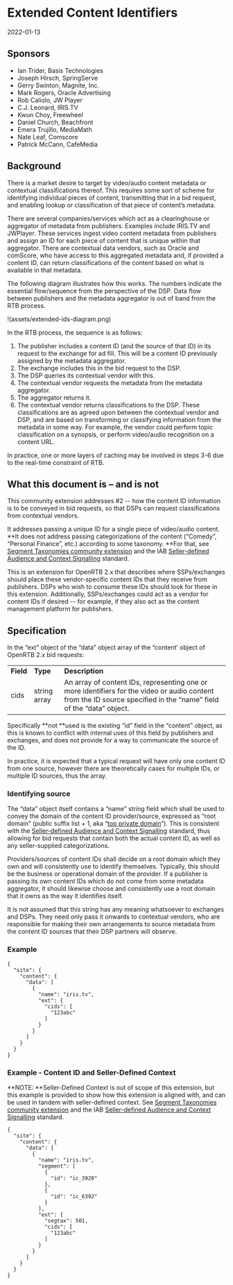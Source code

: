 # Extended Content Identifiers

2022-01-13


## Sponsors

* Ian Trider, Basis Technologies
* Joseph Hirsch, SpringServe
* Gerry Swinton, Magnite, Inc.
* Mark Rogers, Oracle Advertising
* Rob Caliolo, JW Player
* C.J. Leonard, IRIS.TV
* Kwun Choy, Freewheel
* Daniel Church, Beachfront
* Emera Trujillo, MediaMath
* Nate Leaf, Comscore
* Patrick McCann, CafeMedia


## Background

There is a market desire to target by video/audio content metadata or contextual classifications thereof. This requires some sort of scheme for identifying individual pieces of content, transmitting that in a bid request, and enabling lookup or classification of that piece of content’s metadata.

There are several companies/services which act as a clearinghouse or aggregator of metadata from publishers. Examples include IRIS.TV and JWPlayer. These services ingest video content metadata from publishers and assign an ID for each piece of content that is unique within that aggregator. There are contextual data vendors, such as Oracle and comScore, who have access to this aggregated metadata and, if provided a content ID, can return classifications of the content based on what is available in that metadata. 

The following diagram illustrates how this works.  The numbers indicate the essential flow/sequence from the perspective of the DSP. Data flow between publishers and the metadata aggregator is out of band from the RTB process.


!(assets/extended-ids-diagram.png)


In the RTB process, the sequence is as follows:



1. The publisher includes a content ID (and the source of that ID) in its request to the exchange for ad fill. This will be a content ID previously assigned by the metadata aggregator.
2. The exchange includes this in the bid request to the DSP.
3. The DSP queries its contextual vendor with this.
4. The contextual vendor requests the metadata from the metadata aggregator.
5. The aggregator returns it.
6. The contextual vendor returns classifications to the DSP. These classifications are as agreed upon between the contextual vendor and DSP, and are based on transforming or classifying information from the metadata in some way. For example, the vendor could perform topic classification on a synopsis, or perform video/audio recognition on a content URL. 

In practice, one or more layers of caching may be involved in steps 3-6 due to the real-time constraint of RTB.


## What this document is – and is not

This community extension addresses #2 -- how the content ID information is to be conveyed in bid requests, so that DSPs can request classifications from contextual vendors.

It addresses passing a unique ID for a single piece of video/audio content. **It does not address passing categorizations of the content (“Comedy”, “Personal Finance”, etc.) according to some taxonomy. **For that, see [Segment Taxonomies community extension](https://github.com/InteractiveAdvertisingBureau/openrtb/blob/master/extensions/community_extensions/segtax.md) and the IAB [Seller-defined Audience and Context Signalling](https://iabtechlab.com/wp-content/uploads/2021/03/IABTechLab_Taxonomy_and_Data_Transparency_Standards_to_Support_Seller-defined_Audience_and_Context_Signaling_2021-03.pdf) standard.

This is an extension for OpenRTB 2.x that describes where SSPs/exchanges should place these vendor-specific content IDs that they receive from publishers. DSPs who wish to consume these IDs should look for these in this extension. Additionally, SSPs/exchanges could act as a vendor for content IDs if desired -- for example, if they also act as the content management platform for publishers.


## Specification

In the “ext” object of the “data” object array of the “content’ object of OpenRTB 2.x bid requests:


<table>
  <tr>
   <td><strong>Field</strong>
   </td>
   <td><strong>Type</strong>
   </td>
   <td><strong>Description</strong>
   </td>
  </tr>
  <tr>
   <td>cids
   </td>
   <td>string array
   </td>
   <td>An array of content IDs, representing one or more identifiers for the video or audio content from the ID source specified in the “name” field of the “data” object.
   </td>
  </tr>
</table>


Specifically **not **used is the existing “id” field in the “content” object, as this is known to conflict with internal uses of this field by publishers and exchanges, and does not provide for a way to communicate the source of the ID.

In practice, it is expected that a typical request will have only one content ID from one source, however there are theoretically cases for multiple IDs, or multiple ID sources, thus the array.


### Identifying source

The “data” object itself contains a “name” string field which shall be used to convey the domain of the content ID provider/source, expressed as “root domain” (public suffix list + 1, aka “[top private domain](https://github.com/google/guava/wiki/InternetDomainNameExplained#public-suffixes-and-private-domains)”). This is consistent with the [Seller-defined Audience and Context Signalling](https://iabtechlab.com/wp-content/uploads/2021/03/IABTechLab_Taxonomy_and_Data_Transparency_Standards_to_Support_Seller-defined_Audience_and_Context_Signaling_2021-03.pdf) standard, thus allowing for bid requests that contain both the actual content ID, as well as any seller-supplied categorizations.

Providers/sources of content IDs shall decide on a root domain which they own and will consistently use to identify themselves. Typically, this should be the business or operational domain of the provider. If a publisher is passing its own content IDs which do not come from some metadata aggregator, it should likewise choose and consistently use a root domain that it owns as the way it identifies itself.

It is not assumed that this string has any meaning whatsoever to exchanges and DSPs. They need only pass it onwards to contextual vendors, who are responsible for making their own arrangements to source metadata from the content ID sources that their DSP partners will observe.


### Example


```
{
  "site": {
    "content": {
      "data": [
        {
          "name": "iris.tv",
          "ext": {
            "cids": [
              "123abc"
            ]
          }
        }
      ]
    }
  }
}
```



### Example - Content ID and Seller-Defined Context

**NOTE: **Seller-Defined Context is out of scope of this extension, but this example is provided to show how this extension is aligned with, and can be used in tandem with seller-defined context.  See [Segment Taxonomies community extension](https://github.com/InteractiveAdvertisingBureau/openrtb/blob/master/extensions/community_extensions/segtax.md) and the IAB [Seller-defined Audience and Context Signalling](https://iabtechlab.com/wp-content/uploads/2021/03/IABTechLab_Taxonomy_and_Data_Transparency_Standards_to_Support_Seller-defined_Audience_and_Context_Signaling_2021-03.pdf) standard.


```
{
  "site": {
    "content": {
      "data": [
        {
          "name": "iris.tv",
          "segment": [
            {
              "id": "ic_3920"
            },
            {
              "id": "ic_6392"
            }
          ],
          "ext": {
            "segtax": 501,
            "cids": [
              "123abc"
            ]
          }
        }
      ]
    }
  }
}
```